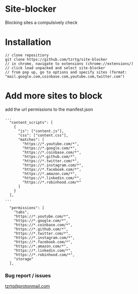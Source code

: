 # Site-blocker

Blocking sites a compulsively check

<!-- # Components -->
<!-- ![diagram](assets/stay-focused-diagram.svg) -->

# Installation

```
// clone repositiory
git clone https://github.com/tzrtg/site-blocker
// in chrome, navigate to extensions (chrome://extensions/)
// click load unpacked and select site-blocker
// from pop up, go to options and specify sites (format: "mail.google.com,coinbase.com,youtube.com,twitter.com")
```

# Add more sites to block

add the url permissions to the manifest.json

```
...
  "content_scripts": [
    {
      "js": ["content.js"],
      "css": ["content.css"],
      "matches": [
        "https://*.youtube.com/*",
        "https://*.google.com/*",
        "https://*.coinbase.com/*",
        "https://*.github.com/*",
        "https://*.twitter.com/*",
        "https://*.instagram.com/*",
        "https://*.facebook.com/*",
        "https://*.amazon.com/*",
        "https://*.linkedin.com/*",
        "https://*.robinhood.com/*"
      ]
    }
  ],
...

  "permissions": [
    "tabs",
    "https://*.youtube.com/*",
    "https://*.google.com/*",
    "https://*.coinbase.com/*",
    "https://*.github.com/*",
    "https://*.twitter.com/*",
    "https://*.instagram.com/*",
    "https://*.facebook.com/*",
    "https://*.amazon.com/*",
    "https://*.linkedin.com/*",
    "https://*.robinhood.com/*",
    "storage"
  ],
```

### Bug report / issues

tzrtg@protonmail.com
